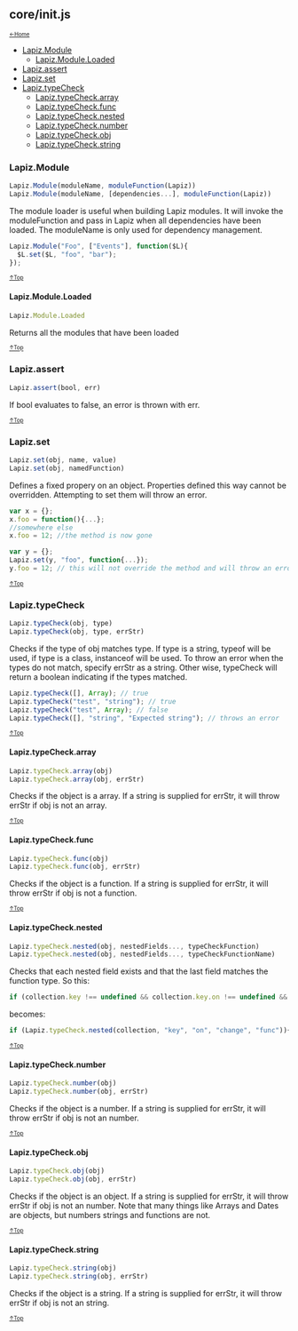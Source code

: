 ## core/init.js<a name="__top"></a>

<sub><sup>[&larr;Home](index.md)</sup></sub>

* [Lapiz.Module](#Lapiz.Module)
  * [Lapiz.Module.Loaded](#Lapiz.Module.Loaded)
* [Lapiz.assert](#Lapiz.assert)
* [Lapiz.set](#Lapiz.set)
* [Lapiz.typeCheck](#Lapiz.typeCheck)
  * [Lapiz.typeCheck.array](#Lapiz.typeCheck.array)
  * [Lapiz.typeCheck.func](#Lapiz.typeCheck.func)
  * [Lapiz.typeCheck.nested](#Lapiz.typeCheck.nested)
  * [Lapiz.typeCheck.number](#Lapiz.typeCheck.number)
  * [Lapiz.typeCheck.obj](#Lapiz.typeCheck.obj)
  * [Lapiz.typeCheck.string](#Lapiz.typeCheck.string)

### <a name='Lapiz.Module'></a>Lapiz.Module
```javascript
Lapiz.Module(moduleName, moduleFunction(Lapiz))
Lapiz.Module(moduleName, [dependencies...], moduleFunction(Lapiz))
```
The module loader is useful when building Lapiz modules. It will invoke the
moduleFunction and pass in Lapiz when all dependencies have been loaded. The
moduleName is only used for dependency management.
```javascript
Lapiz.Module("Foo", ["Events"], function($L){
  $L.set($L, "foo", "bar");
});
```

<sub><sup>[&uarr;Top](#__top)</sup></sub>

#### <a name='Lapiz.Module.Loaded'></a>Lapiz.Module.Loaded
```javascript
Lapiz.Module.Loaded
```
Returns all the modules that have been loaded

<sub><sup>[&uarr;Top](#__top)</sup></sub>

### <a name='Lapiz.assert'></a>Lapiz.assert
```javascript
Lapiz.assert(bool, err)
```
If bool evaluates to false, an error is thrown with err.

<sub><sup>[&uarr;Top](#__top)</sup></sub>

### <a name='Lapiz.set'></a>Lapiz.set
```javascript
Lapiz.set(obj, name, value)
Lapiz.set(obj, namedFunction)
```
Defines a fixed propery on an object. Properties defined this way cannot be
overridden. Attempting to set them will throw an error.
```javascript
var x = {};
x.foo = function(){...};
//somewhere else
x.foo = 12; //the method is now gone

var y = {};
Lapiz.set(y, "foo", function{...});
y.foo = 12; // this will not override the method and will throw an error
```

<sub><sup>[&uarr;Top](#__top)</sup></sub>

### <a name='Lapiz.typeCheck'></a>Lapiz.typeCheck
```javascript
Lapiz.typeCheck(obj, type)
Lapiz.typeCheck(obj, type, errStr)
```
Checks if the type of obj matches type. If type is a string, typeof will be
used, if type is a class, instanceof will be used. To throw an error when
the types do not match, specify errStr as a string. Other wise, typeCheck
will return a boolean indicating if the types matched.
```javascript
Lapiz.typeCheck([], Array); // true
Lapiz.typeCheck("test", "string"); // true
Lapiz.typeCheck("test", Array); // false
Lapiz.typeCheck([], "string", "Expected string"); // throws an error
```

<sub><sup>[&uarr;Top](#__top)</sup></sub>

#### <a name='Lapiz.typeCheck.array'></a>Lapiz.typeCheck.array
```javascript
Lapiz.typeCheck.array(obj)
Lapiz.typeCheck.array(obj, errStr)
```
Checks if the object is a array. If a string is supplied for errStr, it
will throw errStr if obj is not an array.

<sub><sup>[&uarr;Top](#__top)</sup></sub>

#### <a name='Lapiz.typeCheck.func'></a>Lapiz.typeCheck.func
```javascript
Lapiz.typeCheck.func(obj)
Lapiz.typeCheck.func(obj, errStr)
```
Checks if the object is a function. If a string is supplied for errStr, it
will throw errStr if obj is not a function.

<sub><sup>[&uarr;Top](#__top)</sup></sub>

#### <a name='Lapiz.typeCheck.nested'></a>Lapiz.typeCheck.nested
```javascript
Lapiz.typeCheck.nested(obj, nestedFields..., typeCheckFunction)
Lapiz.typeCheck.nested(obj, nestedFields..., typeCheckFunctionName)
```
Checks that each nested field exists and that the last field matches the function type.
So this:
```javascript
if (collection.key !== undefined && collection.key.on !== undefined && Lapiz.typeCheck.func(collection.key.on.change)){
```
becomes:
```javascript
if (Lapiz.typeCheck.nested(collection, "key", "on", "change", "func")){
```

<sub><sup>[&uarr;Top](#__top)</sup></sub>

#### <a name='Lapiz.typeCheck.number'></a>Lapiz.typeCheck.number
```javascript
Lapiz.typeCheck.number(obj)
Lapiz.typeCheck.number(obj, errStr)
```
Checks if the object is a number. If a string is supplied for errStr, it
will throw errStr if obj is not an number.

<sub><sup>[&uarr;Top](#__top)</sup></sub>

#### <a name='Lapiz.typeCheck.obj'></a>Lapiz.typeCheck.obj
```javascript
Lapiz.typeCheck.obj(obj)
Lapiz.typeCheck.obj(obj, errStr)
```
Checks if the object is an object. If a string is supplied for errStr, it
will throw errStr if obj is not an number. Note that many things like Arrays and
Dates are objects, but numbers strings and functions are not.

<sub><sup>[&uarr;Top](#__top)</sup></sub>

#### <a name='Lapiz.typeCheck.string'></a>Lapiz.typeCheck.string
```javascript
Lapiz.typeCheck.string(obj)
Lapiz.typeCheck.string(obj, errStr)
```
Checks if the object is a string. If a string is supplied for errStr, it
will throw errStr if obj is not an string.

<sub><sup>[&uarr;Top](#__top)</sup></sub>
